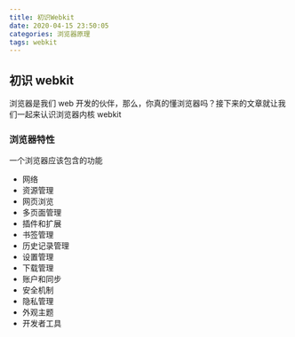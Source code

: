 ```yaml
---
title: 初识Webkit
date: 2020-04-15 23:50:05
categories: 浏览器原理
tags: webkit
---
```


## 初识 webkit

浏览器是我们 web 开发的伙伴，那么，你真的懂浏览器吗？接下来的文章就让我们一起来认识浏览器内核 webkit

### 浏览器特性

一个浏览器应该包含的功能

- 网络
- 资源管理
- 网页浏览
- 多页面管理
- 插件和扩展
- 书签管理
- 历史记录管理
- 设置管理
- 下载管理
- 账户和同步
- 安全机制
- 隐私管理
- 外观主题
- 开发者工具
